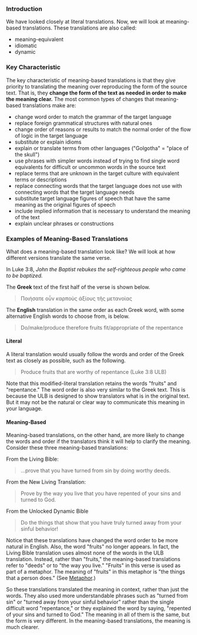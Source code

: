 
### Introduction

We have looked closely at literal translations. Now, we will look at meaning-based translations.  These translations are also called: 

  * meaning-equivalent
  * idiomatic
  * dynamic

### Key Characteristic

The key characteristic of meaning-based translations is that they give priority to translating the meaning over reproducing the form of the source text. That is, they **change the form of the text as needed in order to make the meaning clear.**  The most common types of changes that meaning-based translations make are:

  * change word order to match the grammar of the target language
  * replace foreign grammatical structures with natural ones
  * change order of reasons or results to match the normal order of the flow of logic in the target language
  * substitute or explain idioms
  * explain or translate terms from other languages ("Golgotha" = "place of the skull")
  * use phrases with simpler words instead of trying to find single word equivalents for difficult or uncommon words in the source text
  * replace terms that are unknown in the target culture with equivalent terms or descriptions
  * replace connecting words that the target language does not use with connecting words that the target language needs
  * substitute target language figures of speech that have the same meaning as the original figures of speech
  * include implied information that is necessary to understand the meaning of the text
  * explain unclear phrases or constructions

### Examples of Meaning-Based Translations

What does a meaning-based translation look like? We will look at how different versions translate the same verse.

In Luke 3:8, *John the Baptist rebukes the self-righteous people who came to be baptized.*

The **Greek**  text of the first half of the verse is shown below.

>Ποιήσατε οὖν καρποὺς ἀξίους τῆς μετανοίας

The **English**  translation in the same order as each Greek word, with some alternative English words to choose from, is below.

>Do/make/produce therefore fruits fit/appropriate of the repentance

#### Literal

A literal translation would usually follow the words and order of the Greek text as closely as possible, such as the following.

>Produce fruits that are worthy of repentance (Luke 3:8 ULB)

Note that this modified-literal translation retains the words "fruits" and "repentance." The word order is also very similar to the Greek text. This is because the ULB is designed to show translators what is in the original text. But it may not be the natural or clear way to communicate this meaning in your language.

#### Meaning-Based

Meaning-based translations, on the other hand, are more likely to change the words and order if the translators think it will help to clarify the meaning. Consider these three meaning-based translations:

From the Living Bible:
>…prove that you have turned from sin by doing worthy deeds. 

From the New Living Translation:
>Prove by the way you live that you have repented of your sins and turned to God.  

From the Unlocked Dynamic Bible
>Do the things that show that you have truly turned away from your sinful behavior!

Notice that these translations have changed the word order to be more natural in English. Also, the word "fruits" no longer appears. In fact, the Living Bible translation uses almost none of the words in the ULB translation. Instead, rather than "fruits," the meaning-based translations refer to "deeds" or to "the way you live." "Fruits" in this verse is used as part of a metaphor. The meaning of "fruits" in this metaphor is "the things that a person does." (See [Metaphor](en/ta/translate/man/figs-metaphor).) 

So these translations translated the meaning in context, rather than just the words. They also used more understandable phrases such as "turned from sin" or "turned away from your sinful behavior" rather than the single difficult word "repentance," or they explained the word by saying, "repented of your sins and turned to God."  The meaning in all of them is the same, but the form is very different. In the meaning-based translations, the meaning is much clearer.